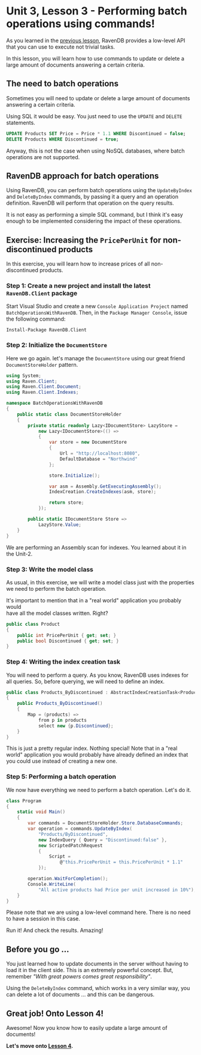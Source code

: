 # Unit 3, Lesson 3 - Performing batch operations using commands!

As you learned in the [previous lesson](../lesson2/README.md), RavenDB
provides a low-level API that you can use to execute not trivial tasks.

In this lesson, you will learn how to use commands to update or delete
a large amount of documents answering a certain criteria.

## The need to batch operations

Sometimes you will need to update or delete a large amount of documents
answering a certain criteria.

Using SQL it would be easy. You just need to use the `UPDATE` and `DELETE`
statements.

````SQL
UPDATE Products SET Price = Price * 1.1 WHERE Discontinued = false;
DELETE Products WHERE Discontinued = true;
````

Anyway, this is not the case when using NoSQL databases, where batch
operations are not supported.

## RavenDB approach for batch operations
Using RavenDB, you can perform batch operations using the `UpdateByIndex`
and `DeleteByIndex` commands, by passing it a query and
an operation definition. RavenDB will perform that operation on the
query results.

It is not easy as performing a simple SQL command, but I think it's easy
enough to be implemented considering the impact of these operations.  

## Exercise: Increasing the `PricePerUnit` for non-discontinued products

In this exercise, you will learn how to increase prices of all
non-discontinued products.

### Step 1: Create a new project and install the latest `RavenDB.Client` package

Start Visual Studio and create a new `Console Application Project` named
`BatchOperationsWithRavenDB`. Then, in the `Package Manager Console`, issue the following
command:

```Install-Package RavenDB.Client```

### Step 2: Initialize the `DocumentStore`

Here we go again. let's manage the `DocumentStore` using our great friend `DocumentStoreHolder` pattern.  

````csharp
using System;
using Raven.Client;
using Raven.Client.Document;
using Raven.Client.Indexes;

namespace BatchOperationsWithRavenDB
{
    public static class DocumentStoreHolder
    {
        private static readonly Lazy<IDocumentStore> LazyStore =
            new Lazy<IDocumentStore>(() =>
            {
                var store = new DocumentStore
                {
                    Url = "http://localhost:8080",
                    DefaultDatabase = "Northwind"
                };

                store.Initialize();

                var asm = Assembly.GetExecutingAssembly();
                IndexCreation.CreateIndexes(asm, store);

                return store;
            });

        public static IDocumentStore Store =>
            LazyStore.Value;
    }
}
````

We are performing an Assembly scan for indexes. You learned about it in the
Unit-2.

### Step 3: Write the model class

As usual, in this exercise, we will write a model class just with the properties
we need to perform the batch operation.

It's important to mention that in a "real world" application you probably would  
have all the model classes written. Right?

````csharp
public class Product
{
    public int PricePerUnit { get; set; }
    public bool Discontinued { get; set; }
}
````

### Step 4: Writing the index creation task

You will need to perform a query. As you know, RavenDB uses indexes for all
queries. So, before querying, we will need to define an index.

````csharp
public class Products_ByDiscontinued : AbstractIndexCreationTask<Product>
{
    public Products_ByDiscontinued()
    {
        Map = (products) =>
            from p in products
            select new {p.Discontinued};
    }
}
````

This is just a pretty regular index. Nothing special! Note that in a "real world" application
you would probably have already defined an index that you could use instead
of creating a new one.

### Step 5: Performing a batch operation

We now have everything we need to perform a batch operation. Let's do it.

````csharp
class Program
{
    static void Main()
    {
        var commands = DocumentStoreHolder.Store.DatabaseCommands;
        var operation = commands.UpdateByIndex(
            "Products/ByDiscontinued",
            new IndexQuery { Query = "Discontinued:false" },
            new ScriptedPatchRequest
            {
                Script =
                    @"this.PricePerUnit = this.PricePerUnit * 1.1"
            });

        operation.WaitForCompletion();
        Console.WriteLine(
            "All active products had Price per unit increased in 10%");
    }
}
````

Please note that we are using a low-level command here. There is no need to have
a session in this case.

Run it! And check the results. Amazing!

## Before you go ...

You just learned how to update documents in the server without having to load
it in the client side. This is an extremely powerful concept. But, remember
*"With great powers comes great responsibility"*.

Using the `DeleteByIndex` command, which works in a very similar way, you can
delete a lot of documents ... and this can be dangerous.

## Great job! Onto Lesson 4!

Awesome! Now you know how to easily update a large amount of documents!

**Let's move onto [Lesson 4](../lesson4/README.md).**
